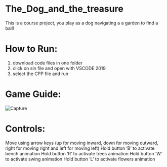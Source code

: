 # The_Dog_and_the_treasure
This is a course project, you play as a dog navigating a a garden to find a ball! 
# How to Run:
1. download code files in one folder
2. click on sln file and open with VSCODE 2019
3. select the CPP file and run
# Game Guide:
![Capture](https://github.com/user-attachments/assets/437e72a3-5844-456e-b1af-23ca13b92b07)

# Controls: 
Move using arrow keys (up for moving inward, down for 
moving outward, right for moving right and left for moving 
left) 
Hold button ‘B’ to activate bench animation 
Hold button ‘R’ to activate trees animation 
Hold button ‘W’ to activate swing animation 
Hold button ‘L’ to activate flowers animation

